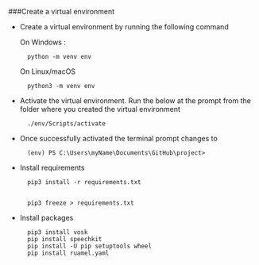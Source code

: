 ###Create a virtual environment



- Create a virtual environment by running the following command
  
  On Windows :

        python -m venv env

  On Linux/macOS

        python3 -m venv env

- Activate the virtual environment. Run the below at the prompt from the folder where you created the virtual environment

        ./env/Scripts/activate

- Once successfully activated the terminal prompt changes to

        (env) PS C:\Users\myName\Documents\GitHub\project>

- Install requirements

        pip3 install -r requirements.txt       


        pip3 freeze > requirements.txt

- Install packages
  
        pip3 install vosk
        pip install speechkit
        pip install -U pip setuptools wheel
        pip install ruamel.yaml

